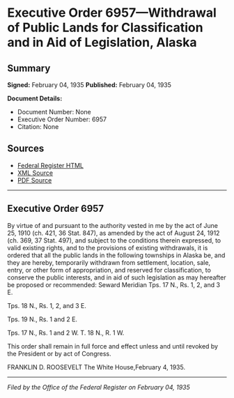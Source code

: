 # Executive Order 6957—Withdrawal of Public Lands for Classification and in Aid of Legislation, Alaska

## Summary

**Signed:** February 04, 1935
**Published:** February 04, 1935

**Document Details:**
- Document Number: None
- Executive Order Number: 6957
- Citation: None

## Sources
- [Federal Register HTML](https://www.presidency.ucsb.edu/documents/executive-order-6957-withdrawal-public-lands-for-classification-and-aid-legislation-alaska)
- [XML Source](None)
- [PDF Source](None)

---

## Executive Order 6957

By virtue of and pursuant to the authority vested in me by the act of June 25, 1910 (ch. 421, 36 Stat. 847), as amended by the act of August 24, 1912 (ch. 369, 37 Stat. 497), and subject to the conditions therein expressed, to valid existing rights, and to the provisions of existing withdrawals, it is ordered that all the public lands in the following townships in Alaska be, and they are hereby, temporarily withdrawn from settlement, location, sale, entry, or other form of appropriation, and reserved for classification, to conserve the public interests, and in aid of such legislation as may hereafter be proposed or recommended:
Seward Meridian
Tps. 17 N., Rs. 1, 2, and 3 E.

Tps. 18 N., Rs. 1, 2, and 3 E.

Tps. 19 N., Rs. 1 and 2 E.

Tps. 17 N., Rs. 1 and 2 W. T. 18 N., R. 1 W.

This order shall remain in full force and effect unless and until revoked by the President or by act of Congress.

FRANKLIN D. ROOSEVELT
The White House,February 4, 1935.

---

*Filed by the Office of the Federal Register on February 04, 1935*
